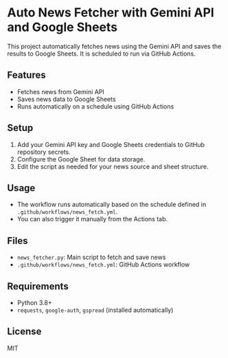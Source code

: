 # Auto News Fetcher with Gemini API and Google Sheets

This project automatically fetches news using the Gemini API and saves the results to Google Sheets. It is scheduled to run via GitHub Actions.

## Features

- Fetches news from Gemini API
- Saves news data to Google Sheets
- Runs automatically on a schedule using GitHub Actions

## Setup

1. Add your Gemini API key and Google Sheets credentials to GitHub repository secrets.
2. Configure the Google Sheet for data storage.
3. Edit the script as needed for your news source and sheet structure.

## Usage

- The workflow runs automatically based on the schedule defined in `.github/workflows/news_fetch.yml`.
- You can also trigger it manually from the Actions tab.

## Files

- `news_fetcher.py`: Main script to fetch and save news
- `.github/workflows/news_fetch.yml`: GitHub Actions workflow

## Requirements

- Python 3.8+
- `requests`, `google-auth`, `gspread` (installed automatically)

## License

MIT
